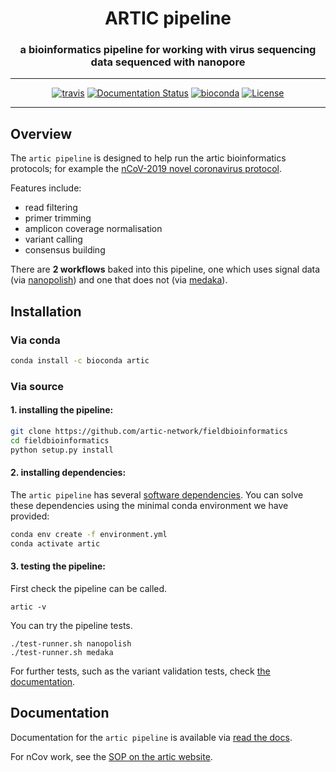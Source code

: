 <div align="center">
    <h1>ARTIC pipeline</h1>
    <h3>a bioinformatics pipeline for working with virus sequencing data sequenced with nanopore</h3>
    <hr>
    <a href="https://travis-ci.org/artic-network/fieldbioinformatics"><img src="https://travis-ci.org/artic-network/fieldbioinformatics.svg?branch=master" alt="travis"></a>
    <a href='http://artic.readthedocs.io/en/latest/?badge=latest'><img src='https://readthedocs.org/projects/artic/badge/?version=latest' alt='Documentation Status'></a>
    <a href="https://bioconda.github.io/recipes/artic/README.html"><img src="https://anaconda.org/bioconda/artic/badges/downloads.svg" alt="bioconda"></a>
    <a href="https://github.com/artic-network/fieldbioinformatics/blob/master/LICENSE"><img src="https://img.shields.io/badge/license-MIT-orange.svg" alt="License"></a>
</div>

---

## Overview

The `artic pipeline` is designed to help run the artic bioinformatics protocols; for example the [nCoV-2019 novel coronavirus protocol](https://artic.network/ncov-2019/ncov2019-bioinformatics-sop.html).

Features include:

* read filtering
* primer trimming
* amplicon coverage normalisation
* variant calling
* consensus building

There are **2 workflows** baked into this pipeline, one which uses signal data (via [nanopolish](https://github.com/jts/nanopolish)) and one that does not (via [medaka](https://github.com/nanoporetech/medaka)).

## Installation

### Via conda

```sh
conda install -c bioconda artic
```

### Via source

#### 1. installing the pipeline:

```sh
git clone https://github.com/artic-network/fieldbioinformatics
cd fieldbioinformatics
python setup.py install
```

#### 2. installing dependencies:

The `artic pipeline` has several [software dependencies](https://github.com/artic-network/fieldbioinformatics/blob/master/environment.yml). You can solve these dependencies using the minimal conda environment we have provided:

```sh
conda env create -f environment.yml
conda activate artic
```

#### 3. testing the pipeline:

First check the pipeline can be called.

```
artic -v
```

You can try the pipeline tests.

```
./test-runner.sh nanopolish
./test-runner.sh medaka
```

For further tests, such as the variant validation tests, check [the documentation](http://artic.readthedocs.io/en/latest/tests?badge=latest).


## Documentation

Documentation for the `artic pipeline` is available via [read the docs](http://artic.readthedocs.io/en/latest/?badge=latest).

For nCov work, see the [SOP on the artic website](https://artic.network/ncov-2019/ncov2019-bioinformatics-sop.html).